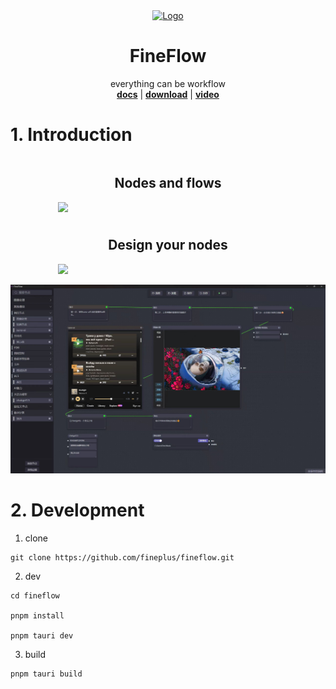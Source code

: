 <!-- PROJECT LOGO -->


<div align="center">
  <a href="https://github.com/fineplus/fineflow">
    <img src="https://fineplus.github.io/fineflow-home/logo.png" alt="Logo" width="180" height="180">
  </a>
<h1 align="center" >FineFlow</h1>
<div align="center" >everything can be workflow</div>
<a href="https://fineplus.github.io/fineflow-home/"><strong>docs</strong></a>
<a>|</a>
<a href="https://github.com/fineplus/fineflow/releases/tag/fineflow"><strong>download</strong></a>
<a>|</a>
<a href="https://www.bilibili.com/video/BV1Nx4y1Y7HH"><strong>video</strong></a>


</div>

# 1. Introduction


<div style="display: flex;flex-direction: column;gap:0.5rem;align-items: center">
    <div style="flex:1 1;width: 70%">
        <h2 align="center" >Nodes and flows</h2>
        <img src="https://fineplus.github.io/fineflow-home/demo2.png">
    </div>
    <div style="flex:1 1;width: 70%">
        <h2 align="center" >Design your nodes</h2>
        <img src="https://fineplus.github.io/fineflow-home/node-design/node-design/node_edit_des.png">
    </div>
</div>

![Project Preview](./public/preview.jpg)

# 2. Development

1. clone
```shell
git clone https://github.com/fineplus/fineflow.git
```

2. dev
```shell
cd fineflow

pnpm install

pnpm tauri dev
```

3. build
```shell
pnpm tauri build
```
